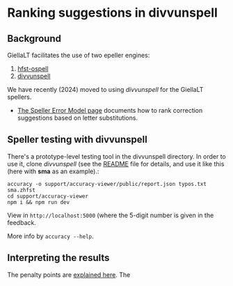 
Ranking suggestions in divvunspell
==================================

## Background

GiellaLT facilitates the use of two epeller engines:

1. [hfst-ospell](https://github.com/hfst/hfst-ospell)
2. [divvunspell](https://github.com/divvun/divvunspell)

We have recently (2024) moved to using *divvunspell* for the GiellaLT spellers. 

- [The Speller Error Model page](../TheSpellerErrorModel.html) documents how to rank correction suggestions based on letter substitutions.

## Speller testing with divvunspell

There's a prototype-level testing tool in the divvunspell directory. In order to use it, clone *divvunspell*  (see the [README](https://github.com/divvun/divvunspell/blob/main/README.md) file for details,  and use it like this (here with **sma** as an example).:

```
accuracy -o support/accuracy-viewer/public/report.json typos.txt sma.zhfst
cd support/accuracy-viewer
npm i && npm run dev
```

View in `http://localhost:5000` (where the 5-digit number is given in the feedback.

More info by `accuracy --help`.


## Interpreting the results

The penalty points are [explained here](../TheSpellerErrorModel.md). The 
